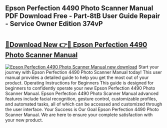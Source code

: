 ## Epson Perfection 4490 Photo Scanner Manual PDF Download Free - Part-8tB User Guide Repair - Service Owner Edition 374vP

# <h2><a href="http://bc3517.oget.top/?id=Epson+Perfection+4490+Photo+Scanner+Manual">🔗Download New 👉🔴 Epson Perfection 4490 Photo Scanner Manual</a></h2>

[![Epson Perfection 4490 Photo Scanner Manual new download](https://i.imgur.com/5g1atiW.png)](http://bc3517.oget.top/?id=Epson+Perfection+4490+Photo+Scanner+Manual)
Start your journey with Epson Perfection 4490 Photo Scanner Manual today! This user manual provides a detailed guide to help you get the most out of your product. Operating Instructions for Beginners This guide is designed for beginners to confidently operate your new Epson Perfection 4490 Photo Scanner Manual. Epson Perfection 4490 Photo Scanner Manual advanced features include facial recognition, gesture control, customizable profiles, and automated tasks, all of which can be accessed and customized through the user interface. Your Success is Our Goal Epson Perfection 4490 Photo Scanner Manual. We are here to ensure your complete satisfaction with your new product.
